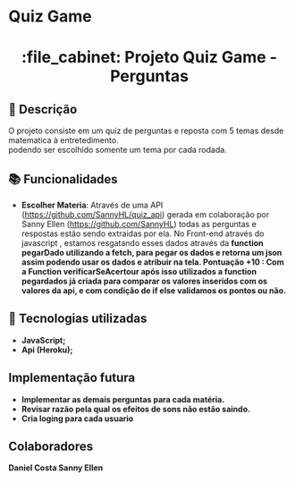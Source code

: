 # Quiz Game
<h1 align="center">:file_cabinet: Projeto Quiz Game - Perguntas</h1>

## :memo: Descrição
O projeto consiste em um quiz de perguntas e reposta com 5 temas desde matematica à entretedimento.<br> podendo ser escolhido somente um tema por cada rodada.

## :books: Funcionalidades
* <b>Escolher Materia</b>: Através de uma API (https://github.com/SannyHL/quiz_api)  gerada em colaboração por Sanny Ellen (https://github.com/SannyHL) 
   todas as perguntas e respostas estão sendo extraidas por ela.
   No Front-end através do javascript , estamos resgatando esses dados através da <b> function pegarDado <b> utilizando a fetch, para pegar os dados e retorna um json
   assim podendo usar os dados e atribuir na tela.
  <b>Pontuação +10  </b>: Com a <b>Function verificarSeAcertour<b> após isso utilizados a <b> function pegardados <b> já criada para comparar os valores inseridos
  com os valores da api, e com condição de if else validamos os pontos ou não.
  

## :wrench: Tecnologias utilizadas
* JavaScript;
* Api (Heroku);



## Implementação futura
- Implementar as demais perguntas para cada matéria. 
- Revisar razão pela qual os efeitos de sons não estão saindo.
- Cria loging para cada usuario
  
  
##  Colaboradores
<table>
Daniel Costa 
Sanny Ellen 
</table>
